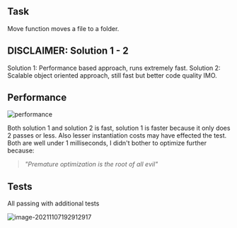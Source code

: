 ## Task

Move function moves a file to a folder.

## DISCLAIMER: Solution 1 - 2

Solution 1: Performance based approach, runs extremely fast.
Solution 2: Scalable object oriented approach, still fast but better code quality IMO.



## Performance

![performance](C:\Users\Monst\OneDrive\Belgeler\GitHub\FarmaborsaCore\Testcase_1\doc\performance.png)

Both solution 1 and solution 2 is fast, solution 1 is faster because it only does 2 passes or less. Also lesser instantiation costs may have effected the test. Both are well under 1 milliseconds, I didn't bother to optimize further because:

> *"Premature optimization is the root of all evil"* 

## Tests

All passing with additional tests

![image-20211107192912917](C:\Users\Monst\AppData\Roaming\Typora\typora-user-images\image-20211107192912917.png)
